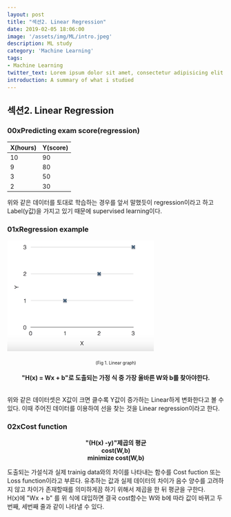 ```yaml
---
layout: post
title: "섹션2. Linear Regression"
date: 2019-02-05 18:06:00
image: '/assets/img/ML/intro.jpeg'
description: ML study
category: 'Machine Learning'
tags:
- Machine Learning
twitter_text: Lorem ipsum dolor sit amet, consectetur adipisicing elit.
introduction: A summary of what i studied
---
```


## 섹션2. Linear Regression

### 00xPredicting exam score(regression)

 X(hours) | Y(score)
 ---- | ----
 10 | 90
 9 | 80
 3 | 50
 2 | 30

 위와 같은 데이터를 토대로 학습하는 경우를 앞서 말했듯이 regression이라고 하고 Label(y값)을 가지고 있기 때문에 supervised learning이다.

### 01xRegression example

 ![problem](/assets/img/ML/section2/figure1.PNG "Linear graph")
<center><font size="0.5em">(Fig 1. Linear graph)</font></center><br>

<center><b>"H(x) = Wx + b"로 도출되는 가정 식 중 가장 올바른 W와 b를 찾아야한다.</b></center><br>

위와 같은 데이터셋은 X값이 크면 클수록 Y값이 증가하는 Linear하게 변화한다고 볼 수 있다. 이때 주어진 데이터를 이용하여 선을 찾는 것을 Linear regression이라고 한다.<br>

### 02xCost function

<center><b>"(H(x) -y)"제곱의 평균<br>cost(W,b)<br>minimize cost(W,b)</b></center>

도출되는 가설식과 실제 trainig data와의 차이를 나타내는 함수를 Cost fuction 또는 Loss function이라고 부른다. 유추하는 값과 실제 데이터의 차이가 음수 양수를 고려하지 않고 차이가 존재할때를 의미하게끔 하기 위해서 제곱을 한 뒤 평균을 구한다.<br>
H(x)에 "Wx + b" 를 위 식에 대입하면 결국 cost함수는 W와 b에 따라 값이 바뀌고 두번째, 세번째 줄과 같이 나타낼 수 있다.<br>

